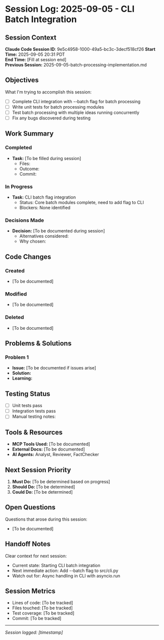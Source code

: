 # Session Log: 2025-09-05 - CLI Batch Integration

## Session Context

**Claude Code Session ID**: 9e5c4958-1000-49a5-bc3c-3decf518cf26
**Start Time:** 2025-09-05 20:31 PDT  
**End Time:** [Fill at session end]  
**Previous Session:** 2025-09-05-batch-processing-implementation.md  

## Objectives

What I'm trying to accomplish this session:

- [ ] Complete CLI integration with --batch flag for batch processing
- [ ] Write unit tests for batch processing modules
- [ ] Test batch processing with multiple ideas running concurrently
- [ ] Fix any bugs discovered during testing

## Work Summary

### Completed

- **Task:** [To be filled during session]
  - Files:
  - Outcome:
  - Commit:

### In Progress

- **Task:** CLI batch flag integration
  - Status: Core batch modules complete, need to add flag to CLI
  - Blockers: None identified

### Decisions Made

- **Decision:** [To be documented during session]
  - Alternatives considered:
  - Why chosen:

## Code Changes

### Created

- [To be documented]

### Modified

- [To be documented]

### Deleted

- [To be documented]

## Problems & Solutions

### Problem 1

- **Issue:** [To be documented if issues arise]
- **Solution:**
- **Learning:**

## Testing Status

- [ ] Unit tests pass
- [ ] Integration tests pass
- [ ] Manual testing notes:

## Tools & Resources

- **MCP Tools Used:** [To be documented]
- **External Docs:** [To be documented]
- **AI Agents:** Analyst, Reviewer, FactChecker

## Next Session Priority

1. **Must Do:** [To be determined based on progress]
2. **Should Do:** [To be determined]
3. **Could Do:** [To be determined]

## Open Questions

Questions that arose during this session:

- [To be documented]

## Handoff Notes

Clear context for next session:

- Current state: Starting CLI batch integration
- Next immediate action: Add --batch flag to src/cli.py
- Watch out for: Async handling in CLI with asyncio.run

## Session Metrics

- Lines of code: [To be tracked]
- Files touched: [To be tracked]
- Test coverage: [To be tracked]
- Commit: [To be tracked]

---

*Session logged: [timestamp]*
